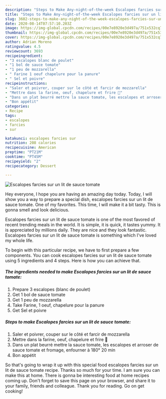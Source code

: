 ```yaml
---
description: "Steps to Make Any-night-of-the-week Escalopes farcies sur un lit de sauce tomate"
title: "Steps to Make Any-night-of-the-week Escalopes farcies sur un lit de sauce tomate"
slug: 3602-steps-to-make-any-night-of-the-week-escalopes-farcies-sur-un-lit-de-sauce-tomate
date: 2020-08-14T07:57:10.203Z
image: https://img-global.cpcdn.com/recipes/00e7e8920e3d497a/751x532cq70/escalopes-farcies-sur-un-lit-de-sauce-tomate-photo-principale-de-la-recette.jpg
thumbnail: https://img-global.cpcdn.com/recipes/00e7e8920e3d497a/751x532cq70/escalopes-farcies-sur-un-lit-de-sauce-tomate-photo-principale-de-la-recette.jpg
cover: https://img-global.cpcdn.com/recipes/00e7e8920e3d497a/751x532cq70/escalopes-farcies-sur-un-lit-de-sauce-tomate-photo-principale-de-la-recette.jpg
author: Adrian Moreno
ratingvalue: 4.5
reviewcount: 3693
recipeingredient:
- "3 escalopes blanc de poulet"
- "1 bol de sauce tomate"
- "1 peu de mozzarella"
- " Farine 1 oeuf chapelure pour la panure"
- " Sel et poivre"
recipeinstructions:
- "Saler et poivrer, couper sur le côté et farcir de mozzarella"
- "Mettre dans la farine, oeuf, chapelure et frire 🍳"
- "Dans un plat beurré mettre la sauce tomate, les escalopes et arroser de sauce tomate et fromage, enfourner à 180° 20 min"
- "Bon appétit"
categories:
- Recipe
tags:
- escalopes
- farcies
- sur

katakunci: escalopes farcies sur 
nutrition: 208 calories
recipecuisine: American
preptime: "PT21M"
cooktime: "PT45M"
recipeyield: "2"
recipecategory: Dessert

---
```



![Escalopes farcies sur un lit de sauce tomate](https://img-global.cpcdn.com/recipes/00e7e8920e3d497a/751x532cq70/escalopes-farcies-sur-un-lit-de-sauce-tomate-photo-principale-de-la-recette.jpg)

Hey everyone, I hope you are having an amazing day today. Today, I will show you a way to prepare a special dish, escalopes farcies sur un lit de sauce tomate. One of my favorites. This time, I will make it a bit tasty. This is gonna smell and look delicious.



Escalopes farcies sur un lit de sauce tomate is one of the most favored of recent trending meals in the world. It is simple, it is quick, it tastes yummy. It is appreciated by millions daily. They are nice and they look fantastic. Escalopes farcies sur un lit de sauce tomate is something which I've loved my whole life.


To begin with this particular recipe, we have to first prepare a few components. You can cook escalopes farcies sur un lit de sauce tomate using 5 ingredients and 4 steps. Here is how you can achieve that.

<!--inarticleads1-->

##### The ingredients needed to make Escalopes farcies sur un lit de sauce tomate:

1. Prepare 3 escalopes (blanc de poulet)
1. Get 1 bol de sauce tomate
1. Get 1 peu de mozzarella
1. Take  Farine, 1 oeuf, chapelure pour la panure
1. Get  Sel et poivre




<!--inarticleads2-->

##### Steps to make Escalopes farcies sur un lit de sauce tomate:

1. Saler et poivrer, couper sur le côté et farcir de mozzarella
1. Mettre dans la farine, oeuf, chapelure et frire 🍳
1. Dans un plat beurré mettre la sauce tomate, les escalopes et arroser de sauce tomate et fromage, enfourner à 180° 20 min
1. Bon appétit




So that's going to wrap it up with this special food escalopes farcies sur un lit de sauce tomate recipe. Thanks so much for your time. I am sure you can make this at home. There is gonna be interesting food at home recipes coming up. Don't forget to save this page on your browser, and share it to your family, friends and colleague. Thank you for reading. Go on get cooking!

